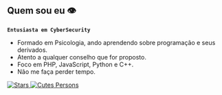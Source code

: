 ## Quem sou eu 👁
**`Entusiasta em CyberSecurity`**
- Formado em Psicologia, ando aprendendo sobre programação e seus derivados.
- Atento a qualquer conselho que for proposto.
- Foco em PHP, JavaScript, Python e C++.
- Não me faça perder tempo. 
<p align="left">
    <a href="https://github.com/Vensvik?tab=repositories&sort=stargazers">
        <img 
            alt="Stars" 
            title="Total de estrelas GitHub" 
            src="https://custom-icon-badges.demolab.com/github/stars/Vensvik?color=55960c&style=for-the-badge&labelColor=488207&logo=star&label=Stars"
        />
    </a>
    <a href="https://github.com/Vensvik?tab=followers">
        <img 
            alt="Cutes Persons" 
            title="Me siga no GitHub" 
            src="https://custom-icon-badges.demolab.com/github/followers/Vensvik?color=236ad3&labelColor=1155ba&style=for-the-badge&logo=github&label=CutesPersons&logoColor=white"
        />
    </a>
</p>
